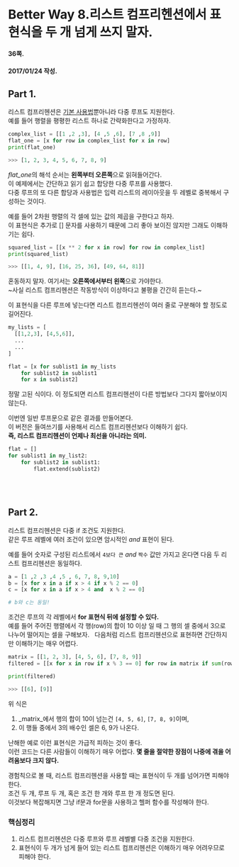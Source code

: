 # Better Way 8.리스트 컴프리헨션에서 표현식을 두 개 넘게 쓰지 말자.

#### 36쪽.
#### 2017/01/24 작성.


## Part 1.

리스트 컴프리헨션은 [기본 사용법](https://github.com/shoark7/Effective-Python/blob/master/BetterWay07_useListComp.py)뿐아니라 다중 루프도 지원한다.  
예를 들어 행렬을 평평한 리스트 하나로 간략화한다고 가정하자.

```python
complex_list = [[1 ,2 ,3], [4 ,5 ,6], [7 ,8 ,9]]
flat_one = [x for row in complex_list for x in row]
print(flat_one)

>>> [1, 2, 3, 4, 5, 6, 7, 8, 9]
```

*flat_one*의 해석 순서는 **왼쪽부터 오른쪽**으로 읽혀들어간다.  
이 예제에서는 간단하고 읽기 쉽고 합당한 다중 루프를 사용했다.  
다중 루프의 또 다른 합당과 사용법은 입력 리스트의 레이아웃을 두 레벨로 중복해서 구성하는 것이다.  

예를 들어 2차원 행렬의 각 셀에 있는 값의 제곱을 구한다고 하자.  
이 표현식은 추가로 [] 문자를 사용하기 때문에 그리 좋아 보이진 않지만 그래도 이해하기는 쉽다.

```python
squared_list = [[x ** 2 for x in row] for row in complex_list]
print(squared_list)

>>> [[1, 4, 9], [16, 25, 36], [49, 64, 81]]
```

혼동하지 말자. 여기서는 **오른쪽에서부터 왼쪽**으로 가야한다.  
~사실 리스트 컴프리헨션은 작동방식이 이상하다고 불평을 간간히 듣는다.~  

이 표현식을 다른 루프에 넣는다면 리스트 컴프리헨션이 여러 줄로 구분해야 할 정도로 길어진다.

```python
my_lists = [
  [[1,2,3], [4,5,6]], 
  ...
  ...
]

flat = [x for sublist1 in my_lists
	for sublist2 in sublist1
	for x in sublist2]

```
정말 고된 식이다. 이 정도되면 리스트 컴프리헨션이 다른 방법보다 그다지 짧아보이지 않는다.  

이번엔 일반 루프문으로 같은 결과를 만들어본다.  
이 버전은 들여쓰기를 사용해서 리스트 컴프리헨션보다 이해하기 쉽다.  
**즉, 리스트 컴프리헨션이 언제나 최선을 아니라는 의미.**

```python
flat = []
for sublist1 in my_list2:
    for sublist2 in sublist1:
        flat.extend(sublist2)
```
<br>
<BR>

## Part 2.

리스트 컴프리헨션은 다중 if 조건도 지원한다.  
같은 루프 레벨에 여러 조건이 있으면 암시적인 _and_ 표현이 된다.  

예를 들어 숫자로 구성된 리스트에서 `4보다 큰` _and_ `짝수` 값만 가지고 온다면 다음 두 리스트 컴프리헨션은 동일하다.  

```python
a = [1 ,2 ,3 ,4 ,5 , 6, 7, 8, 9,10]
b = [x for x in a if x > 4 if x % 2 == 0]
c = [x for x in a if x > 4 and  x % 2 == 0]

# b와 c는 동일!
```

조건은 루프의 각 레벨에서 **for 표현식 뒤에 설정할 수 있다.**  
예를 들어 주어진 행렬에서 각 행(row)의 합이 10 이상 일 때 그 행의 셀 중에서 3으로 나누어 떨어지는 셀을 구해보자.  
다음처럼 리스트 컴프리헨션으로 표현하면 간단하지만 이해하기는 매우 어렵다.

```python
matrix = [[1, 2, 3], [4, 5, 6], [7, 8, 9]]
filtered = [[x for x in row if x % 3 == 0] for row in matrix if sum(row) >= 10]

print(filtered)

>>> [[6], [9]]
```
위 식은  

1. _matrix_에서 행의 합이 10이 넘는건 `[4, 5, 6]`, `[7, 8, 9]`이며,
2. 이 행들 중에서 3의 배수인 셀은 6, 9가 나온다.

난해한 예로 이런 표현식은 가급적 피하는 것이 좋다.  
이런 코드는 다른 사람들이 이해하기 매우 어렵다. **몇 줄을 절약한 장점이 나중에 겪을 어려움보다 크지 않다.**  

경험칙으로 볼 때, 리스트 컴프리헨션을 사용할 때는 표현식이 두 개를 넘어가면 피해야 한다.  
조건 두 개, 루프 두 개, 혹은 조건 한 개와 루프 한 개 정도면 된다.  
이것보다 복잡해지면 그냥 if문과 for문을 사용하고 헬퍼 함수를 작성해야 한다.




### 핵심정리

1. 리스트 컴프리헨션은 다중 루프와 루프 레벨별 다중 조건을 지원한다.
2. 표현식이 두 개가 넘게 들어 있는 리스트 컴프리헨션은 이해하기 매우 어려우므로 피해야 한다.
